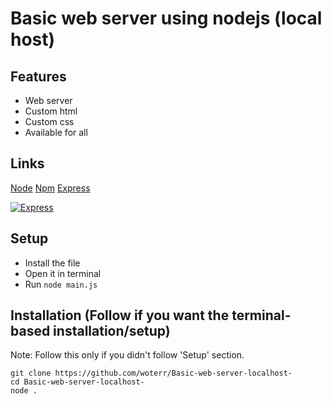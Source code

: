 # Basic web server using nodejs (local host)

## Features


- Web server
- Custom html
- Custom css
- Available for all

## Links


[Node](https://nodejs.org "Node")
[Npm](https://npmjs.com "Npm")
[Express](https://www.npmjs.com/package/express "Express")

[![Express](https://rithmapp.s3-us-west-2.amazonaws.com/assets/express-logo.png "Express")](https://www.npmjs.com/package/express "Express")


## Setup

- Install the file 
- Open it in terminal
- Run ```node main.js```


## Installation (Follow if you want the terminal-based installation/setup)

Note: Follow this only if you didn't follow 'Setup' section.

```
git clone https://github.com/woterr/Basic-web-server-localhost-
cd Basic-web-server-localhost-
node .
```
